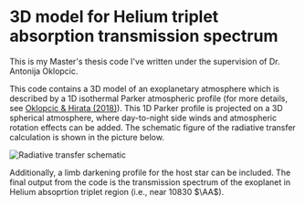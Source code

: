 # 3D model for Helium triplet absorption transmission spectrum

This is my Master's thesis code I've written under the supervision of Dr. Antonija Oklopcic. 

This code contains a 3D model of an exoplanetary atmosphere which is described by a 1D isothermal Parker atmospheric profile (for more details, see [Oklopcic & Hirata (2018)](https://iopscience.iop.org/article/10.3847/2041-8213/aaada9)). This 1D Parker profile is projected on a 3D spherical atmosphere, where day-to-night side winds and atmospheric rotation effects can be added. The schematic figure of the radiative transfer calculation is shown in the picture below. 

![Radiative transfer schematic](https://github.com/krsna336/3D_model_He_trip/blob/main/schematic_rt.png?raw=true)


Additionally, a limb darkening profile for the host star can be included. The final output from the code is the transmission spectrum of the exoplanet in Helium absoprtion triplet region (i.e., near 10830 $\AA$).

